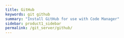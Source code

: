 ```yaml
---
title: GitHub
keywords: git github
summary: "Install GitHub for use with Code Manager"
sidebar: product1_sidebar
permalink: /git_server/github/
---
```

